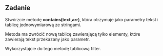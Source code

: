 Zadanie
---

Stwórzcie metodę **contains(text,arr)**, która otrzymuje jako parametry tekst i  tablicę jednowymiarową ze stringami.

Metoda ma zwrócić nową tablicę zawierającą tylko elementy, które zawierają tekst przekazany jako parametr.

Wykorzystajcie do tego metodę tablicową filter.


